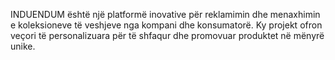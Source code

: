 INDUENDUM është një platformë inovative për reklamimin dhe menaxhimin e koleksioneve të veshjeve nga kompani dhe konsumatorë. 
Ky projekt ofron veçori të personalizuara për të shfaqur dhe promovuar produktet në mënyrë unike.